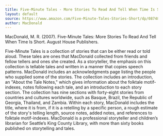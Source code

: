```yaml
---
title: Five-Minute Tales - More Stories To Read And Tell When Time Is Short
layout: default
source: https://www.amazon.com/Five-Minute-Tales-Stories-Short/dp/0874837820/ref=sr_1_1?dchild=1&keywords=Five-Minute+Tales%3A+More+Stories+To+Read+And+Tell+When+Time+Is+Short&qid=1619453455&s=books&sr=1-1
author: MacDonald
---
```

MacDonald, M. R. (2007). Five-Minute Tales: More Stories To Read And Tell When Time Is Short. August House Publishers.

Five-Minute Tales is a collection of stories that can be either read or told aloud. These tales are ones that MacDonald collected from friends and fellow tellers and ones she created. As a storyteller, the emphasis on this collection is tellable tales and written in a manner that copies speech patterns. MacDonald includes an acknowledgments page listing the people who supplied some of the stories. The collection includes an introduction, an "About the Tale Notes," which gives information about the folktale motif-indexes, notes following each tale, and an introduction to each story section. The collection has nine sections with forty-eight stories from countries and cultures worldwide, such as Basque, Brazil, the Republic of Georgia, Thailand, and Zambia. Within each story, MacDonald includes the title, where it is from, if it is a retelling by a specific person, a rough estimate of the story's telling length, source notes, added notes, and references to folktale motif-indexes. MacDonald is a professional storyteller and children’s librarian for Seattle’s King County Library, with more than sixty books published on storytelling and tales.
